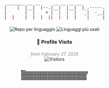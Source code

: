 <div align="center">
<pre>
 _______ __ __     __ __ __ __         
|    |  |__|  |--.|__|  |__|  |_.-----.
|       |  |    < |  |  |  |   _|  -__|
|__|____|__|__|__||__|__|__|____|_____|
</pre>
</div>

###

<div align="center">
  <img src="https://github-profile-summary-cards.vercel.app/api/cards/repos-per-language?username=0xNikilite&theme=merko" height="150" alt="Repo per linguaggio"/>
  <img src="https://github-profile-summary-cards.vercel.app/api/cards/most-commit-language?username=0xNikilite&theme=merko" height="150" alt="Linguaggi più usati"/>
</div>

###

<div align="center">
  <h3>🚀 Profile Visits</h3>
  <h6 style="margin: 0; padding-top: 5px; color: #888">from February 27, 2025</h6>
  <img src="https://komarev.com/ghpvc/?username=Nikilites&color=blueviolet&style=flat" alt="Visitors"/>
</div>

###

<p align="center">
  <img src="https://raw.githubusercontent.com/Nikilites/Nikilites/output/snake.svg" alt="Snake animation" width="45%" />
</p>

